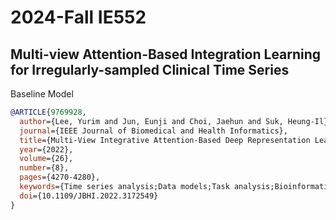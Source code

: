 # 2024-Fall IE552 
## Multi-view Attention-Based  Integration Learning for Irregularly-sampled Clinical Time Series


Baseline Model
```bibtex
@ARTICLE{9769928,
  author={Lee, Yurim and Jun, Eunji and Choi, Jaehun and Suk, Heung-Il},
  journal={IEEE Journal of Biomedical and Health Informatics}, 
  title={Multi-View Integrative Attention-Based Deep Representation Learning for Irregular Clinical Time-Series Data}, 
  year={2022},
  volume={26},
  number={8},
  pages={4270-4280},
  keywords={Time series analysis;Data models;Task analysis;Bioinformatics;Time measurement;Predictive models;Interpolation;Electronic health records;bioinformatics;irregular time series modeling;deep learning;self-attention},
  doi={10.1109/JBHI.2022.3172549}
}
```

